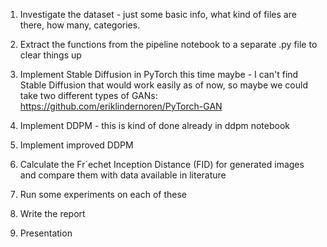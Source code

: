 1. Investigate the dataset - just some basic info, what kind of files are there, how many, categories.

2. Extract the functions from the pipeline notebook to a separate .py file to clear things up

3. Implement Stable Diffusion in PyTorch this time maybe - I can't find Stable Diffusion that would work easily as of now, so maybe we could take two different types of GANs: https://github.com/eriklindernoren/PyTorch-GAN

4. Implement DDPM - this is kind of done already in ddpm notebook

5. Implement improved DDPM

6. Calculate the Fr´echet Inception Distance (FID) for generated images and compare them with data available in literature

7. Run some experiments on each of these

8. Write the report

9. Presentation
